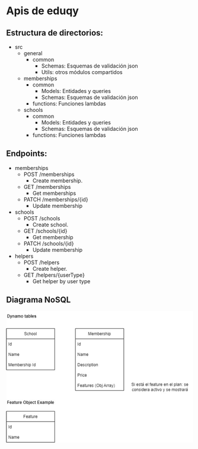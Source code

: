 # Apis de eduqy

## Estructura de directorios:

- src
  - general
    - common
      - Schemas: Esquemas de validación json
      - Utils: otros módulos compartidos
  - memberships
    - common
      - Models: Entidades y queries
      - Schemas: Esquemas de validación json
    - functions: Funciones lambdas
  - schools
    - common
      - Models: Entidades y queries
      - Schemas: Esquemas de validación json
    - functions: Funciones lambdas

## Endpoints:

- memberships
  - POST /memberships
    - Create membership.
  - GET /memberships
    - Get memberships
  - PATCH /memberships/{id}
    - Update membership
- schools
  - POST /schools
    - Create school.
  - GET /schools/{id}
    - Get membership
  - PATCH /schools/{id}
    - Update membership
- helpers
  - POST /helpers
    - Create helper.
  - GET /helpers/{userType}
    - Get helper by user type

## Diagrama NoSQL

![Screenshot](DER.jpg)
